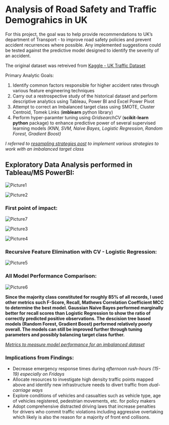 # Analysis of Road Safety and Traffic Demograhics in UK

For this project, the goal was to help provide recommendations to UK’s department of Transport - to improve road safety policies and prevent accident recurrences where possible. Any implemented suggestions could be tested against the predictive model designed to identify the severity of an accident. 

The original dataset was retreived from [Kaggle - UK Traffic Dataset](https://www.kaggle.com/tsiaras/uk-road-safety-accidents-and-vehicles#Accident_Information.csv) 

Primary Analytic Goals: 
1. Identify common factors responsible for higher accident rates through various feature engineering techniques
2. Carry out a restrospective study of the historical dataset and perform descriptive analytics using Tableau, Power BI and Excel Power Pivot
3. Attempt to correct an Imbalanced target class using SMOTE, Cluster Centroid, Tomek Links (**imblearn** python library)
4. Perform hyper-paramter tuning using *GridsearchCV* (**scikit-learn python** package) to enhance predictive power of several supervised learning models *(KNN, SVM, Naive Bayes, Logistic Regression, Random Forest, Gradient Boost)*

*I referred to [resampling strategies post](https://www.kaggle.com/rafjaa/resampling-strategies-for-imbalanced-datasets) to implement various strategies to work with an imbalanced target class*

## Exploratory Data Analysis performed in Tableau/MS PowerBI:
![Picture1](https://user-images.githubusercontent.com/15803839/64131244-6469fe80-cd95-11e9-96da-4b3ea0a98278.png)

![Picture2](https://user-images.githubusercontent.com/15803839/64131246-6764ef00-cd95-11e9-96a6-d323171a5bcc.png)

### First point of impact: 
![Picture7](https://user-images.githubusercontent.com/15803839/64131308-b874e300-cd95-11e9-8d63-5ac83dcf86f7.png)

![Picture3](https://user-images.githubusercontent.com/15803839/64131248-6a5fdf80-cd95-11e9-8194-0d01354566f9.png)

![Picture4](https://user-images.githubusercontent.com/15803839/64131249-6df36680-cd95-11e9-9d70-9815beead301.png)

### Recursive Feature Elimination with CV - Logistic Regression:
![Picture5](https://user-images.githubusercontent.com/15803839/64131250-70ee5700-cd95-11e9-9c6f-912f40feefc7.png)

### All Model Performance Comparison:
![Picture6](https://user-images.githubusercontent.com/15803839/64131254-75b30b00-cd95-11e9-9187-b3c02627dfcd.png)

**Since the majority class constituted for roughly 85% of all records, I used other metrics such F-Score, Recall, Mathews Correlation Coefficient MCC to determine the best model. Gaussian Naive Bayes performed marginally better for recall scores than Logistic Regression to show the ratio of correctly predicted positive observations. The descision tree based models (Random Forest, Gradient Boost) performed relatively poorly overall. The models can still be improved further through tuning parameters and possibly balancing target class further.** 

*[Metrics to measure model performance for an imbalanced dataset](https://towardsdatascience.com/what-metrics-should-we-use-on-imbalanced-data-set-precision-recall-roc-e2e79252aeba)*

### Implications from Findings:
* Decrease emergency response times during *afternoon rush-hours (15-19) especially on Fridays*
* Allocate resources to investigate high density traffic points mapped above and identify new infrastructure needs to divert traffic from *dual-carriage ways*
* Explore conditions of vehicles and casualties such as vehicle type, age of vehicles registered, pedestrian movements, etc. for policy makers
* Adopt comprehensive distracted driving laws that increase penalties for drivers who commit traffic violations including aggressive overtaking which likely is also the reason for a majority of front end collisons. 


